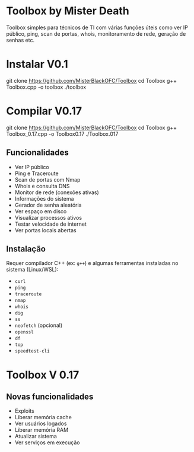 # Toolbox by Mister Death

Toolbox simples para técnicos de TI com várias funções úteis como ver IP público, ping, scan de portas, whois, monitoramento de rede, geração de senhas etc.

# Instalar V0.1
git clone https://github.com/MisterBlackOFC/Toolbox
cd Toolbox
g++ Toolbox.cpp -o toolbox
./toolbox
# Compilar V0.17
git clone https://github.com/MisterBlackOFC/Toolbox
cd Toolbox
g++ Toolbox_0.17.cpp -o Toolbox0.17
./Toolbox.017


## Funcionalidades

- Ver IP público
- Ping e Traceroute
- Scan de portas com Nmap
- Whois e consulta DNS
- Monitor de rede (conexões ativas)
- Informações do sistema
- Gerador de senha aleatória
- Ver espaço em disco
- Visualizar processos ativos
- Testar velocidade de internet
- Ver portas locais abertas

## Instalação

Requer compilador C++ (ex: `g++`) e algumas ferramentas instaladas no sistema (Linux/WSL):

- `curl`
- `ping`
- `traceroute`
- `nmap`
- `whois`
- `dig`
- `ss`
- `neofetch` (opcional)
- `openssl`
- `df`
- `top`
- `speedtest-cli`

# Toolbox V 0.17
## Novas funcionalidades
- Exploits
- Liberar memória cache
- Ver usuários logados
- Liberar memória RAM
- Atualizar sistema
- Ver serviços em execução
